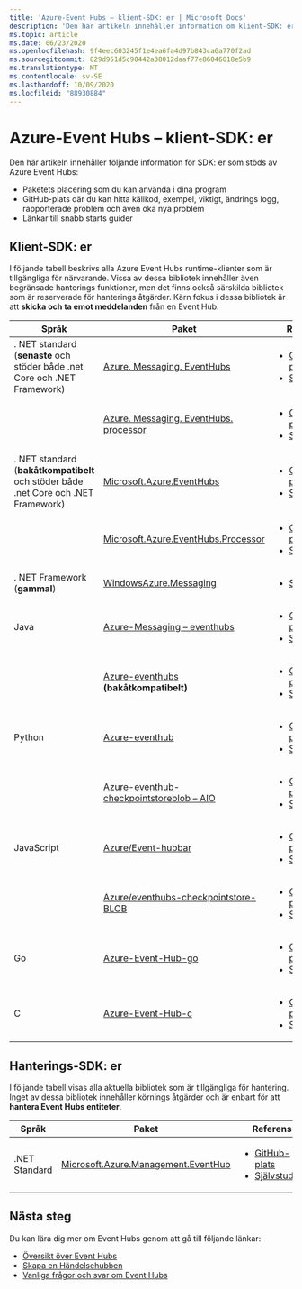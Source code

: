 ```yaml
---
title: 'Azure-Event Hubs – klient-SDK: er | Microsoft Docs'
description: 'Den här artikeln innehåller information om klient-SDK: er för Azure Event Hubs.'
ms.topic: article
ms.date: 06/23/2020
ms.openlocfilehash: 9f4eec603245f1e4ea6fa4d97b843ca6a770f2ad
ms.sourcegitcommit: 829d951d5c90442a38012daaf77e86046018e5b9
ms.translationtype: MT
ms.contentlocale: sv-SE
ms.lasthandoff: 10/09/2020
ms.locfileid: "88930884"
---
```

# <a name="azure-event-hubs---client-sdks"></a>Azure-Event Hubs – klient-SDK: er
Den här artikeln innehåller följande information för SDK: er som stöds av Azure Event Hubs: 

- Paketets placering som du kan använda i dina program 
- GitHub-plats där du kan hitta källkod, exempel, viktigt, ändrings logg, rapporterade problem och även öka nya problem 
- Länkar till snabb starts guider 

## <a name="client-sdks"></a>Klient-SDK: er
I följande tabell beskrivs alla Azure Event Hubs runtime-klienter som är tillgängliga för närvarande. Vissa av dessa bibliotek innehåller även begränsade hanterings funktioner, men det finns också särskilda bibliotek som är reserverade för hanterings åtgärder. Kärn fokus i dessa bibliotek är att **skicka och ta emot meddelanden** från en Event Hub.

| Språk | Paket | Referens | 
| -------- | ------- | --------------- | 
| . NET standard (**senaste** och stöder både .net Core och .NET Framework) | [Azure. Messaging. EventHubs](https://www.nuget.org/packages/Azure.Messaging.EventHubs/) |<ul><li>[GitHub-plats](https://github.com/Azure/azure-sdk-for-net/tree/master/sdk/eventhub/Azure.Messaging.EventHubs)</li><li>[Självstudier](event-hubs-dotnet-standard-getstarted-send.md)</li></ul> |
|       | [Azure. Messaging. EventHubs. processor](https://www.nuget.org/packages/Azure.Messaging.EventHubs.Processor/) | <ul><li>[GitHub-plats](https://github.com/Azure/azure-sdk-for-net/tree/master/sdk/eventhub/Azure.Messaging.EventHubs.Processor)</li><li>[Självstudier](event-hubs-dotnet-standard-getstarted-send.md)</li></ul> |
| . NET standard (**bakåtkompatibelt** och stöder både .net Core och .NET Framework) | [Microsoft.Azure.EventHubs](https://www.nuget.org/packages/Microsoft.Azure.EventHubs/) | <ul><li>[GitHub-plats](https://github.com/Azure/azure-sdk-for-net/tree/master/sdk/eventhub/Microsoft.Azure.EventHubs)</li><li>[Självstudier](event-hubs-dotnet-standard-getstarted-send.md)</li></ul> | 
|       | [Microsoft.Azure.EventHubs.Processor](https://www.nuget.org/packages/Microsoft.Azure.EventHubs.Processor) | <ul><li>[GitHub-plats](https://github.com/Azure/azure-sdk-for-net/tree/master/sdk/eventhub/Microsoft.Azure.EventHubs.Processor)</li><li>[Självstudier](event-hubs-dotnet-standard-getstarted-send.md)</li></ul> |
| . NET Framework (**gammal**) | [WindowsAzure.Messaging](https://www.nuget.org/packages/WindowsAzure.ServiceBus/) |<ul><li>[Självstudier](event-hubs-dotnet-framework-getstarted-send.md)</li></ul> |
| Java | [Azure-Messaging – eventhubs](https://search.maven.org/search?q=a:azure-messaging-eventhubs) | <ul><li>[GitHub-plats](https://github.com/Azure/azure-sdk-for-java/tree/master/sdk/eventhubs/azure-messaging-eventhubs)</li><li>[Självstudier](event-hubs-java-get-started-send.md)</li></ul> |
|      | [Azure-eventhubs](https://search.maven.org/search?q=a:azure-eventhubs) **(bakåtkompatibelt)** | <ul><li>[GitHub-plats](https://github.com/Azure/azure-sdk-for-java/tree/master/sdk/eventhubs/microsoft-azure-eventhubs)</li><li>[Självstudier](event-hubs-java-get-started-send.md)</li></ul> |
| Python |  [Azure-eventhub](https://pypi.org/project/azure-eventhub/) | <ul><li>[GitHub-plats](https://github.com/Azure/azure-sdk-for-python/tree/master/sdk/eventhub/azure-eventhub)</li><li>[Självstudier](event-hubs-python-get-started-send.md)</li></ul> |
|        | [Azure-eventhub-checkpointstoreblob – AIO](https://pypi.org/project/azure-eventhub-checkpointstoreblob-aio/) | <ul><li>[GitHub-plats](https://github.com/Azure/azure-sdk-for-python/tree/master/sdk/eventhub/azure-eventhub-checkpointstoreblob-aio)</li><li>[Självstudier](event-hubs-python-get-started-send.md)</li></ul> |
| JavaScript | [Azure/Event-hubbar](https://www.npmjs.com/package/@azure/event-hubs) | <ul><li>[GitHub-plats](https://github.com/Azure/azure-sdk-for-js/tree/master/sdk/eventhub/event-hubs)</li><li>[Självstudier](event-hubs-node-get-started-send.md)</li></ul> |
|            | [Azure/eventhubs-checkpointstore-BLOB](https://www.npmjs.com/package/@azure/eventhubs-checkpointstore-blob) | <ul><li>[GitHub-plats](https://github.com/Azure/azure-sdk-for-js/tree/master/sdk/eventhub/eventhubs-checkpointstore-blob)</li><li>[Självstudier](event-hubs-node-get-started-send.md)</li></ul> |
| Go | [Azure-Event-Hub-go](https://github.com/Azure/azure-event-hubs-go) | <ul><li>[GitHub-plats](https://github.com/Azure/azure-event-hubs-go)</li><li>[Självstudier](event-hubs-go-get-started-send.md)</li></ul> |
| C | [Azure-Event-Hub-c](https://github.com/Azure/azure-event-hubs-c) | <ul><li>[GitHub-plats](https://github.com/Azure/azure-event-hubs-c)</li><li>[Självstudier](event-hubs-c-getstarted-send.md)</li></ul> |

## <a name="management-sdks"></a>Hanterings-SDK: er
I följande tabell visas alla aktuella bibliotek som är tillgängliga för hantering. Inget av dessa bibliotek innehåller körnings åtgärder och är enbart för att **hantera Event Hubs entiteter**.

| Språk | Paket | Referens | 
| -------- | ------- | --------------- | 
| .NET Standard | [Microsoft.Azure.Management.EventHub](https://www.nuget.org/packages/Microsoft.Azure.Management.EventHub) |<ul><li>[GitHub-plats](https://github.com/Azure/azure-sdk-for-net/tree/master/sdk/eventhub/Microsoft.Azure.Management.EventHub)</li><li>[Självstudier](event-hubs-dotnet-standard-getstarted-send.md)</li></ul> |


## <a name="next-steps"></a>Nästa steg

Du kan lära dig mer om Event Hubs genom att gå till följande länkar:

* [Översikt över Event Hubs](./event-hubs-about.md)
* [Skapa en Händelsehubben](event-hubs-create.md)
* [Vanliga frågor och svar om Event Hubs](event-hubs-faq.md)
